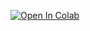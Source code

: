 [![Open In Colab](https://colab.research.google.com/assets/colab-badge.svg)](https://colab.research.google.com/github/ferrandi/PandA-bambu/blob/doc/isc2022/documentation/tutorial_ics_2022/bambu.ipynb)
